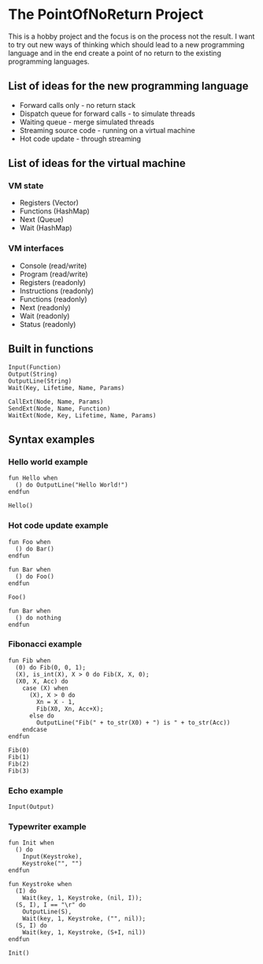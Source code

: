 # The PointOfNoReturn Project

This is a hobby project and the focus is on the process not the result. I want to try out new ways of thinking which should lead to a new programming language and in the end create a point of no return to the existing programming languages.

## List of ideas for the new programming language

* Forward calls only - no return stack
* Dispatch queue for forward calls - to simulate threads
* Waiting queue - merge simulated threads
* Streaming source code - running on a virtual machine
* Hot code update - through streaming

## List of ideas for the virtual machine

### VM state
* Registers (Vector)
* Functions (HashMap)
* Next (Queue)
* Wait (HashMap)

### VM interfaces
* Console (read/write)
* Program (read/write)
* Registers (readonly)
* Instructions (readonly)
* Functions (readonly)
* Next (readonly)
* Wait (readonly)
* Status (readonly)

## Built in functions
```
Input(Function)
Output(String)
OutputLine(String)
Wait(Key, Lifetime, Name, Params)

CallExt(Node, Name, Params)
SendExt(Node, Name, Function)
WaitExt(Node, Key, Lifetime, Name, Params)
```
## Syntax examples

### Hello world example
```
fun Hello when
  () do OutputLine("Hello World!")
endfun

Hello()
```
### Hot code update example
```
fun Foo when
  () do Bar()
endfun
    
fun Bar when 
  () do Foo()
endfun

Foo()

fun Bar when
  () do nothing
endfun
```
### Fibonacci example
```
fun Fib when
  (0) do Fib(0, 0, 1);
  (X), is_int(X), X > 0 do Fib(X, X, 0);
  (X0, X, Acc) do
    case (X) when
      (X), X > 0 do
        Xn = X - 1,
        Fib(X0, Xn, Acc+X);
      else do
        OutputLine("Fib(" + to_str(X0) + ") is " + to_str(Acc))
    endcase
endfun

Fib(0)
Fib(1)
Fib(2)
Fib(3)
```
### Echo example
```
Input(Output)
``` 
### Typewriter example
```
fun Init when
  () do
    Input(Keystroke),
    Keystroke("", "")
endfun

fun Keystroke when
  (I) do
    Wait(key, 1, Keystroke, (nil, I));
  (S, I), I == "\r" do
    OutputLine(S),
    Wait(key, 1, Keystroke, ("", nil));
  (S, I) do
    Wait(key, 1, Keystroke, (S+I, nil))
endfun

Init()
```

